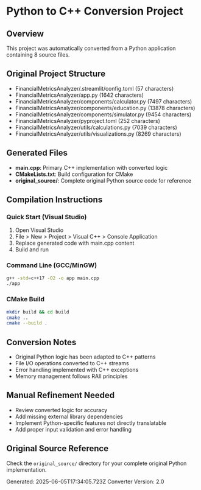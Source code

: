 # Python to C++ Conversion Project

## Overview
This project was automatically converted from a Python application containing 8 source files.

## Original Project Structure
- FinancialMetricsAnalyzer/.streamlit/config.toml (57 characters)
- FinancialMetricsAnalyzer/app.py (1642 characters)
- FinancialMetricsAnalyzer/components/calculator.py (7497 characters)
- FinancialMetricsAnalyzer/components/education.py (13878 characters)
- FinancialMetricsAnalyzer/components/simulator.py (9454 characters)
- FinancialMetricsAnalyzer/pyproject.toml (252 characters)
- FinancialMetricsAnalyzer/utils/calculations.py (7039 characters)
- FinancialMetricsAnalyzer/utils/visualizations.py (8269 characters)

## Generated Files
- **main.cpp**: Primary C++ implementation with converted logic
- **CMakeLists.txt**: Build configuration for CMake
- **original_source/**: Complete original Python source code for reference

## Compilation Instructions

### Quick Start (Visual Studio)
1. Open Visual Studio
2. File > New > Project > Visual C++ > Console Application
3. Replace generated code with main.cpp content
4. Build and run

### Command Line (GCC/MinGW)
```bash
g++ -std=c++17 -O2 -o app main.cpp
./app
```

### CMake Build
```bash
mkdir build && cd build
cmake ..
cmake --build .
```

## Conversion Notes
- Original Python logic has been adapted to C++ patterns
- File I/O operations converted to C++ streams
- Error handling implemented with C++ exceptions
- Memory management follows RAII principles

## Manual Refinement Needed
- Review converted logic for accuracy
- Add missing external library dependencies
- Implement Python-specific features not directly translatable
- Add proper input validation and error handling

## Original Source Reference
Check the `original_source/` directory for your complete original Python implementation.

Generated: 2025-06-05T17:34:05.723Z
Converter Version: 2.0
